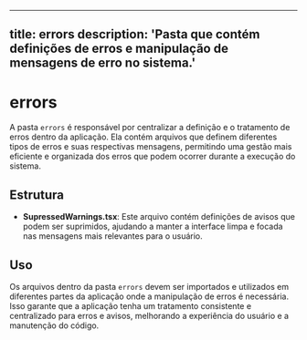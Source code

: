 
---
title: errors
description: 'Pasta que contém definições de erros e manipulação de mensagens de erro no sistema.'
---

# errors

A pasta `errors` é responsável por centralizar a definição e o tratamento de erros dentro da aplicação. Ela contém arquivos que definem diferentes tipos de erros e suas respectivas mensagens, permitindo uma gestão mais eficiente e organizada dos erros que podem ocorrer durante a execução do sistema.

## Estrutura

- **SupressedWarnings.tsx**: Este arquivo contém definições de avisos que podem ser suprimidos, ajudando a manter a interface limpa e focada nas mensagens mais relevantes para o usuário.

## Uso

Os arquivos dentro da pasta `errors` devem ser importados e utilizados em diferentes partes da aplicação onde a manipulação de erros é necessária. Isso garante que a aplicação tenha um tratamento consistente e centralizado para erros e avisos, melhorando a experiência do usuário e a manutenção do código.
